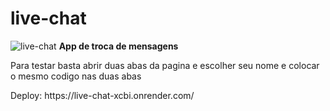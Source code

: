 # live-chat
![live-chat](https://user-images.githubusercontent.com/62625006/232855767-ef197506-8ff2-4040-969e-7e2ce3337f73.png)
<strong>App de troca de mensagens</strong>
<br />
<p>Para testar basta abrir duas abas da pagina e escolher seu nome e colocar o mesmo codigo nas duas abas</p>
Deploy: https://live-chat-xcbi.onrender.com/

